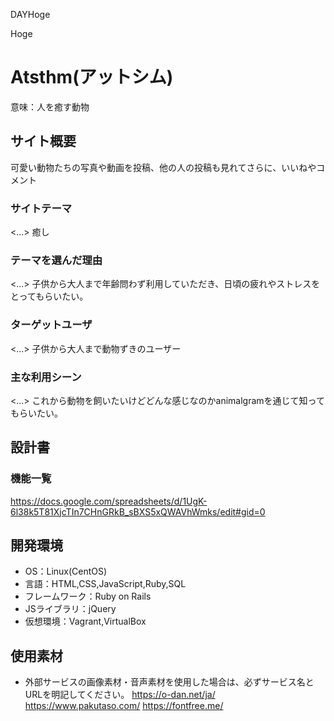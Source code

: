 DAYHoge


Hoge
# Atsthm(アットシム)
<animal that soothes the human mind>
意味：人を癒す動物

## サイト概要
可愛い動物たちの写真や動画を投稿、他の人の投稿も見れてさらに、いいねやコメント
### サイトテーマ
<...>
癒し
### テーマを選んだ理由
<...>
子供から大人まで年齢問わず利用していただき、日頃の疲れやストレスをとってもらいたい。
### ターゲットユーザ
<...>
子供から大人まで動物ずきのユーザー
### 主な利用シーン
<...>
これから動物を飼いたいけどどんな感じなのかanimalgramを通じて知ってもらいたい。
## 設計書

### 機能一覧
<https://docs.google.com/spreadsheets/d/1UgK-6l38k5T81XjcTIn7CHnGRkB_sBXS5xQWAVhWmks/edit#gid=0>

## 開発環境
- OS：Linux(CentOS)
- 言語：HTML,CSS,JavaScript,Ruby,SQL
- フレームワーク：Ruby on Rails
- JSライブラリ：jQuery
- 仮想環境：Vagrant,VirtualBox

## 使用素材
- 外部サービスの画像素材・音声素材を使用した場合は、必ずサービス名とURLを明記してください。
https://o-dan.net/ja/
https://www.pakutaso.com/
https://fontfree.me/

